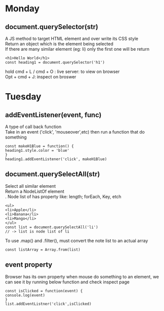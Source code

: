 # Monday
## document.querySelector(str) 
A JS method to target HTML element and over write its CSS style </br>
Return an object which is the element being selected</br>
If there are many similar element (eg: li) only the first one will be return</br>
~~~
<h1>Hello World</h1>
const heading1 = document.querySelector('h1')
~~~
hold cmd + L / cmd + O : live server: to view on browser </br>
Opt + cmd + J: inspect on broswer </br>

# Tuesday
## addEventListener(event, func)
A type of call back function </br>
Take in an event ('click', 'mouseover',etc) then run a function that do something
~~~
const makeH1Blue = function() {
heading1.style.color = 'blue'
}
heading1.addEventListener('click', makeH1Blue)
~~~
## document.querySelectAll(str)
Select all similar element</br>
Return a NodeListOf element </br>.
Node list of has property like: length; forEach, Key, etch
~~~
<ul>
<li>Apple</li>
<li>Banana</li>
<li>Mango</li>
</ul>
const list = document.querySelectAll('li')
// -> list is node list of li
~~~
To use .map() and .filter(), must convert the note list to an actual array

~~~
const listArray = Array.from(list)
~~~~

## event property
Browser has its own property when mouse do something to an element, we can see it by running below function and check inspect page
~~~
const isClicked = function(event) {
console.log(event)
}
list.addEventListner('click',isClicked)
~~~

